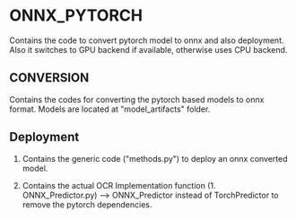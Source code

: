 # ONNX_PYTORCH
Contains the code to convert pytorch model to onnx and also deployment.
Also it switches to GPU backend if available, otherwise uses CPU backend.

## CONVERSION

Contains the codes for converting the pytorch based models to onnx format. Models are located at "model_artifacts" folder.

## Deployment

1. Contains the generic code ("methods.py") to deploy an onnx converted model.

2. Contains the actual OCR Implementation function (1. ONNX_Predictor.py) --> ONNX_Predictor instead of TorchPredictor to remove the pytorch dependencies.

